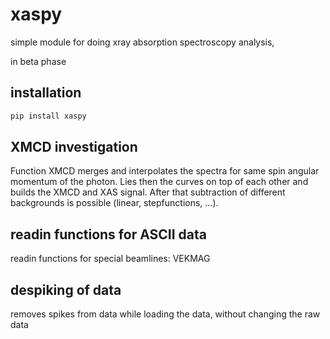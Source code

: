 # xaspy

simple module for doing xray absorption spectroscopy analysis,

in beta phase

## installation
```bash
pip install xaspy
```

## XMCD investigation

Function XMCD merges and interpolates the spectra for same spin angular momentum of the photon. Lies then the curves on top of each other and builds the XMCD and XAS signal. After that subtraction of different backgrounds is possible (linear, stepfunctions, ...).  

## readin functions for ASCII data 

readin functions for special beamlines: VEKMAG

## despiking of data

removes spikes from data while loading the data, without changing the raw data
